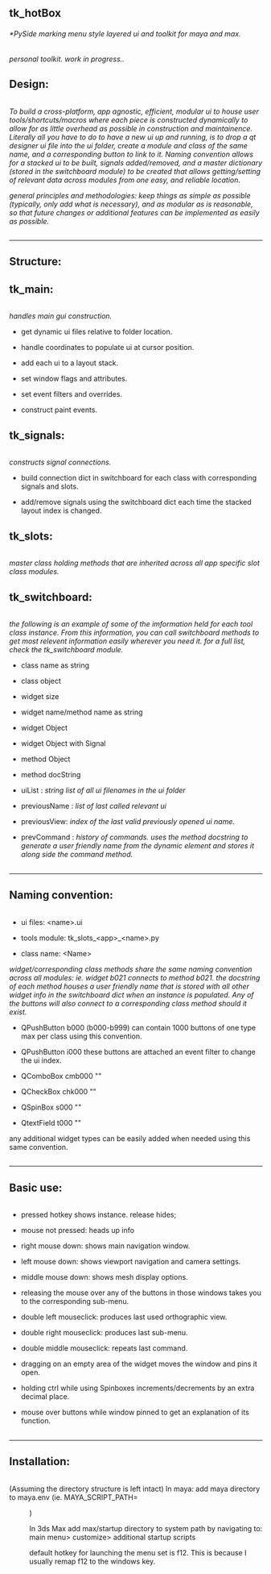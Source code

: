 ## tk_hotBox
###### *PySide marking menu style layered ui and toolkit for maya and max.


*personal toolkit. work in progress..*

## Design:
######
*To build a cross-platform, app agnostic, efficient, modular ui to house user tools/shortcuts/macros where each piece is constructed dynamically to allow 
for as little overhead as possible in construction and maintainence. Literally all you have to do to have 
a new ui up and running, is to drop a qt designer ui file into the ui folder, create a module and class of the 
same name, and a corresponding button to link to it. Naming convention allows for a stacked ui to be built, signals added/removed, and a master dictionary 
(stored in the switchboard module) to be created that allows getting/setting of relevant data across modules from one 
easy, and reliable location.*

*general principles and methodologies:
keep things as simple as possible (typically, only add what is necessary), and as modular as is reasonable, so that future changes or additional features can be implemented as easily as possible.*

##
-----------------------------------------------
 Structure:
-----------------------------------------------

## tk_main: 
######
*handles main gui construction.*

* get dynamic ui files relative to folder location.

* handle coordinates to populate ui at cursor position.

* add each ui to a layout stack.

* set window flags and attributes.

* set event filters and overrides.

* construct paint events.


## tk_signals: 
######
*constructs signal connections.*

* build connection dict in switchboard for each class with corresponding signals and slots.

* add/remove signals using the switchboard dict each time the stacked layout index is changed.



## tk_slots: 
######
*master class holding methods that are inherited across all app specific slot class modules.*



## tk_switchboard: 
######
*the following is an example of some of the imformation held for each tool class instance. From this information, you can call switchboard methods to 
get most relevent information easily wherever you need it.*
*for a full list, check the tk_switchboard module.*

* class name as string

* class object

* widget size

* widget name/method name as string

* widget Object

* widget Object with Signal

* method Object

* method docString

* uiList : *string list of all ui filenames in the ui folder*

* previousName : *list of last called relevant ui*

* previousView: *index of the last valid previously opened ui name.*

* prevCommand : *history of commands. uses the method docstring to generate a user friendly name from the dynamic element and stores it along side the command method.*



##
-----------------------------------------------
 Naming convention:
-----------------------------------------------

######
* ui files:     \<name\>.ui
 
* tools module: tk_slots_\<app\>_\<name\>.py
 
* class name:   \<Name\>

*widget/corresponding class methods share the same naming convention across all modules: ie. widget b021 connects to method b021.
the docstring of each method houses a user friendly name that is stored with all other widget info in the switchboard dict when an
instance is populated. Any of the buttons will also connect to a corresponding class method should it exist.*

* QPushButton   b000    (b000-b999) can contain 1000 buttons of one type max per class using this convention.

* QPushButton   i000    these buttons are attached an event filter to change the ui index.

* QComboBox     cmb000  ""

* QCheckBox     chk000  ""

* QSpinBox      s000    ""

* QtextField    t000    ""

any additional widget types can be easily added when needed using this same convention.


##
-----------------------------------------------
 Basic use:
-----------------------------------------------

######
* pressed hotkey shows instance. release hides;

* mouse not pressed: heads up info

* right mouse down: shows main navigation window.

* left mouse down: shows viewport navigation and camera settings.

* middle mouse down: shows mesh display options.

* releasing the mouse over any of the buttons in those windows takes you to the corresponding sub-menu.

* double left mouseclick: produces last used orthographic view.

* double right mouseclick: produces last sub-menu.

* double middle mouseclick: repeats last command.

* dragging on an empty area of the widget moves the window and pins it open.

* holding ctrl while using Spinboxes increments/decrements by an extra decimal place.

* mouse over buttons while window pinned to get an explanation of its function.



##
-----------------------------------------------
 Installation:
-----------------------------------------------
######
(Assuming the directory structure is left intact)
In maya:
 add maya directory to maya.env
 (ie. MAYA_SCRIPT_PATH=<dir>)
 
In 3ds Max
 add max/startup directory to system path by navigating to:
 main menu> customize> additional startup scripts
 
default hotkey for launching the menu set is f12. This is because I usually remap f12 to the windows key.
